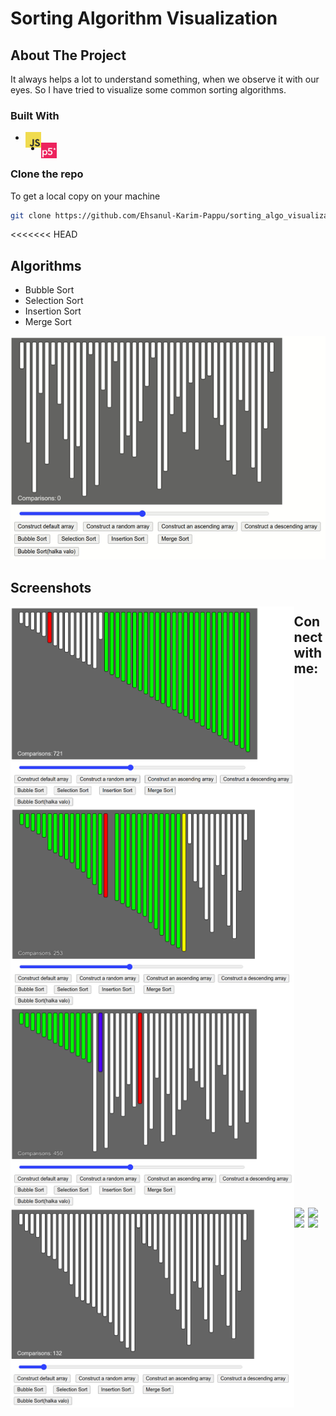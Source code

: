 # Sorting Algorithm Visualization

## About The Project

It always helps a lot to understand something, when we observe it with our eyes. So I have tried to visualize some common sorting algorithms.

### Built With

-   [<img align="left" width="25px" src="https://raw.githubusercontent.com/github/explore/80688e429a7d4ef2fca1e82350fe8e3517d3494d/topics/javascript/javascript.png" />][javascript]
-   [<img align="left" width="25" src="https://github.com/Ehsanul-Karim-Pappu/html_css_js/blob/master/fun/dx_ball/screenshots/p5js.png"/>][p5js]

### Clone the repo

To get a local copy on your machine

```sh
git clone https://github.com/Ehsanul-Karim-Pappu/sorting_algo_visualization.git
```

<<<<<<< HEAD
## Algorithms
   
-   Bubble Sort
-   Selection Sort
-   Insertion Sort
-   Merge Sort

![](https://github.com/Ehsanul-Karim-Pappu/html_css_js/blob/master/fun/visualizing_sorting_algo/soting_algo_vis.gif)

## Screenshots

<img align="left" src="screenshots/bubble_sort.png" width="90%">
<img align="left" src="screenshots/insertion_sort.png" width="90%">
<img align="left" src="screenshots/selection_sort.png" width="90%">
<img align="left" src="screenshots/merg_sort.png" width="90%">

## Connect with me:

[<img align="left" width="22px" src="https://cdn.jsdelivr.net/npm/simple-icons@v3/icons/linkedin.svg" />][linkedin]
[<img align="left" width="22px" src="https://cdn.jsdelivr.net/npm/simple-icons@3.5.0/icons/facebook.svg" />][facebook]
[<img align="left" width="22px" src="https://cdn.jsdelivr.net/npm/simple-icons@v3/icons/instagram.svg" />][instagram]
[<img align="left" width="22px" src="https://cdn.jsdelivr.net/npm/simple-icons@v3/icons/github.svg" />][github]

[p5js]: https://p5js.org/
[javascript]: https://en.wikipedia.org/wiki/JavaScript
[linkedin]: https://www.linkedin.com/in/ehsanul-karim-174b91136/
[instagram]: https://www.instagram.com/ehsanul_karim_3p/
[facebook]: https://www.facebook.com/ehsanulkarimpappu
[github]: https://github.com/ehsanul-karim-pappu/
